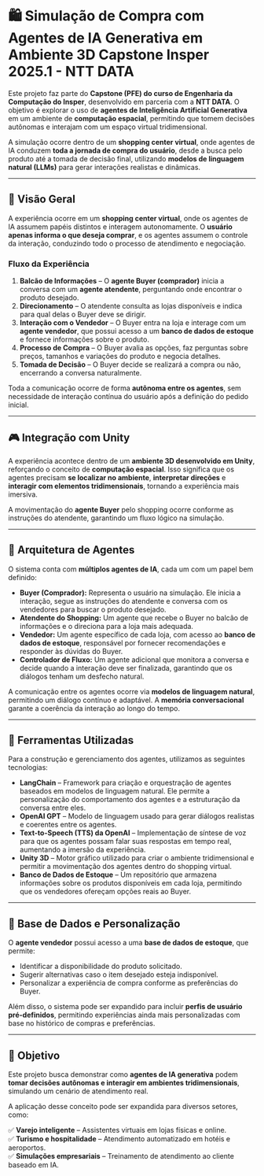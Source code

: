 # 🛍️ Simulação de Compra com Agentes de IA Generativa em Ambiente 3D Capstone Insper 2025.1 - NTT DATA

Este projeto faz parte do **Capstone (PFE) do curso de Engenharia da Computação do Insper**, desenvolvido em parceria com a **NTT DATA**. O objetivo é explorar o uso de **agentes de Inteligência Artificial Generativa** em um ambiente de **computação espacial**, permitindo que tomem decisões autônomas e interajam com um espaço virtual tridimensional.  

A simulação ocorre dentro de um **shopping center virtual**, onde agentes de IA conduzem **toda a jornada de compra do usuário**, desde a busca pelo produto até a tomada de decisão final, utilizando **modelos de linguagem natural (LLMs)** para gerar interações realistas e dinâmicas.  

---

## 📌 Visão Geral  

A experiência ocorre em um **shopping center virtual**, onde os agentes de IA assumem papéis distintos e interagem autonomamente. O **usuário apenas informa o que deseja comprar**, e os agentes assumem o controle da interação, conduzindo todo o processo de atendimento e negociação.  

### **Fluxo da Experiência**  

1. **Balcão de Informações** – O **agente Buyer (comprador)** inicia a conversa com um **agente atendente**, perguntando onde encontrar o produto desejado.  
2. **Direcionamento** – O atendente consulta as lojas disponíveis e indica para qual delas o Buyer deve se dirigir.  
3. **Interação com o Vendedor** – O Buyer entra na loja e interage com um **agente vendedor**, que possui acesso a um **banco de dados de estoque** e fornece informações sobre o produto.  
4. **Processo de Compra** – O Buyer avalia as opções, faz perguntas sobre preços, tamanhos e variações do produto e negocia detalhes.  
5. **Tomada de Decisão** – O Buyer decide se realizará a compra ou não, encerrando a conversa naturalmente.  

Toda a comunicação ocorre de forma **autônoma entre os agentes**, sem necessidade de interação contínua do usuário após a definição do pedido inicial.

---

## 🎮 Integração com Unity  

A experiência acontece dentro de um **ambiente 3D desenvolvido em Unity**, reforçando o conceito de **computação espacial**. Isso significa que os agentes precisam **se localizar no ambiente**, **interpretar direções** e **interagir com elementos tridimensionais**, tornando a experiência mais imersiva.  

A movimentação do **agente Buyer** pelo shopping ocorre conforme as instruções do atendente, garantindo um fluxo lógico na simulação.

---

## 🧠 Arquitetura de Agentes  

O sistema conta com **múltiplos agentes de IA**, cada um com um papel bem definido:  

- **Buyer (Comprador):** Representa o usuário na simulação. Ele inicia a interação, segue as instruções do atendente e conversa com os vendedores para buscar o produto desejado.  
- **Atendente do Shopping:** Um agente que recebe o Buyer no balcão de informações e o direciona para a loja mais adequada.  
- **Vendedor:** Um agente específico de cada loja, com acesso ao **banco de dados de estoque**, responsável por fornecer recomendações e responder às dúvidas do Buyer.  
- **Controlador de Fluxo:** Um agente adicional que monitora a conversa e decide quando a interação deve ser finalizada, garantindo que os diálogos tenham um desfecho natural.  

A comunicação entre os agentes ocorre via **modelos de linguagem natural**, permitindo um diálogo contínuo e adaptável. A **memória conversacional** garante a coerência da interação ao longo do tempo.

---

## 🔧 Ferramentas Utilizadas  

Para a construção e gerenciamento dos agentes, utilizamos as seguintes tecnologias:  

- **LangChain** – Framework para criação e orquestração de agentes baseados em modelos de linguagem natural. Ele permite a personalização do comportamento dos agentes e a estruturação da conversa entre eles.  
- **OpenAI GPT** – Modelo de linguagem usado para gerar diálogos realistas e coerentes entre os agentes.  
- **Text-to-Speech (TTS) da OpenAI** – Implementação de síntese de voz para que os agentes possam falar suas respostas em tempo real, aumentando a imersão da experiência.  
- **Unity 3D** – Motor gráfico utilizado para criar o ambiente tridimensional e permitir a movimentação dos agentes dentro do shopping virtual.  
- **Banco de Dados de Estoque** – Um repositório que armazena informações sobre os produtos disponíveis em cada loja, permitindo que os vendedores ofereçam opções reais ao Buyer.  

---

## 🏬 Base de Dados e Personalização  

O **agente vendedor** possui acesso a uma **base de dados de estoque**, que permite:  

- Identificar a disponibilidade do produto solicitado.  
- Sugerir alternativas caso o item desejado esteja indisponível.  
- Personalizar a experiência de compra conforme as preferências do Buyer.  

Além disso, o sistema pode ser expandido para incluir **perfis de usuário pré-definidos**, permitindo experiências ainda mais personalizadas com base no histórico de compras e preferências.

---

## 🎯 Objetivo  

Este projeto busca demonstrar como **agentes de IA generativa** podem **tomar decisões autônomas e interagir em ambientes tridimensionais**, simulando um cenário de atendimento real.  

A aplicação desse conceito pode ser expandida para diversos setores, como:  

✅ **Varejo inteligente** – Assistentes virtuais em lojas físicas e online.  
✅ **Turismo e hospitalidade** – Atendimento automatizado em hotéis e aeroportos.  
✅ **Simulações empresariais** – Treinamento de atendimento ao cliente baseado em IA.  
